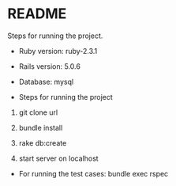 # README

Steps for running the project.

* Ruby version: ruby-2.3.1

* Rails version: 5.0.6

* Database: mysql

* Steps for running the project

1. git clone url

2. bundle install

3. rake db:create

4. start server on localhost

* For running the test cases:  bundle exec rspec


